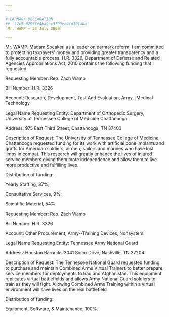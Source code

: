 ```yaml
---
---

# EARMARK DECLARATION
## `12e5e6295fe4ba9ac3729ec0fd101aba`
`Mr. WAMP — 28 July 2009`

---
```



Mr. WAMP. Madam Speaker, as a leader on earmark reform, I am 
committed to protecting taxpayers' money and providing greater 
transparency and a fully accountable process. H.R. 3326, Department of 
Defense and Related Agencies Appropriations Act, 2010 contains the 
following funding that I requested:

Requesting Member: Rep. Zach Wamp

Bill Number: H.R. 3326

Account: Research, Development, Test And Evaluation, Army--Medical 
Technology

Legal Name Requesting Entity: Department of Orthopedic Surgery, 
University of Tennessee College of Medicine Chattanooga

Address: 975 East Third Street, Chattanooga, TN 37403

Description of Request: The University of Tennessee College of 
Medicine Chattanooga requested funding for its work with artificial 
bone implants and grafts for American soldiers, airmen, sailors and 
marines who have lost limbs in combat. This research will greatly 
enhance the lives of injured service members giving them more 
independence and allow them to live more productive and fulfilling 
lives.

Distribution of funding:

Yearly Staffing, 37%;

Consultative Services, 9%;

Scientific Material, 54%.

Requesting Member: Rep. Zach Wamp

Bill Number: H.R. 3326

Account: Other Procurement, Army--Training Devices, Nonsystem

Legal Name Requesting Entity: Tennessee Army National Guard

Address: Houston Barracks 3041 Sidco Drive, Nashville, TN 37204

Description of Request: The Tennessee National Guard requested 
funding to purchase and maintain Combined Arms Virtual Trainers to 
better prepare service members for deployments to Iraq and Afghanistan. 
This equipment replicates virtual battlefields and allows Army National 
Guard soldiers to train as they will fight. Allowing Combined Arms 
Training within a virtual environment will save lives on the real 
battlefield

Distribution of funding:

Equipment, Software, & Maintenance, 100%.
